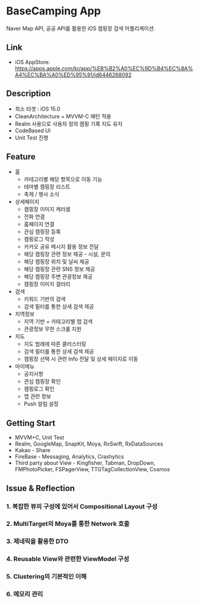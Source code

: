 # BaseCamping App
Naver Map API, 공공 API를 활용한 iOS 캠핑장 검색 어플리케이션.

## Link
+ iOS AppStore: https://apps.apple.com/kr/app/%EB%B2%A0%EC%9D%B4%EC%8A%A4%EC%BA%A0%ED%95%91/id6446268092

## Description
+ 최소 타겟 : iOS 15.0
+ CleanArchitecture + MVVM-C 패턴 적용
+ Realm 사용으로 사용자 정의 캠핑 기록 지도 유지
+ CodeBased UI
+ Unit Test 진행

## Feature
+ 홈 
  + 카테고리별 해당 항목으로 이동 기능
  + 테마별 캠핑장 리스트
  + 축제 / 행사 소식
+ 상세페이지
  + 캠핑장 이미지 캐러셀
  + 전화 연결
  + 홈페이지 연결
  + 관심 캠핑장 등록
  + 캠핑로그 작성
  + 카카오 공유 메시지 활용 정보 전달
  + 해당 캠핑장 관련 정보 제공 - 시설, 문의
  + 해당 캠핑장 위치 및 날씨 제공
  + 해당 캠핑장 관련 SNS 정보 제공
  + 해당 캠핑장 주변 관광정보 제공
  + 캠핑장 이미지 갤러리
+ 검색  
  + 키워드 기반의 검색
  + 검색 필터를 통한 상세 검색 제공
+ 지역정보 
  + 지역 기반 + 카테고리별 탭 검색
  + 관광정보 무한 스크롤 지원
+ 지도
  + 지도 범례에 따른 클러스터링
  + 검색 필터를 통한 상세 검색 제공
  + 캠핑장 선택 시 관련 Info 전달 및 상세 페이지로 이동
+ 마이메뉴
  + 공지사항
  + 관심 캠핑장 확인
  + 캠핑로그 확인
  + 앱 관련 정보
  + Push 알림 설정
  
## Getting Start
+ MVVM+C, Unit Test
+ Realm, GoogleMap, SnapKit, Moya, RxSwift, RxDataSources
+ Kakao - Share
+ FireBase - Messaging, Analytics, Crashytics
+ Third party about View - Kingfisher, Tabman, DropDown, FMPhotoPicker, FSPagerView, TTGTagCollectionView, Cosmos

## Issue & Reflection
### 1. 복잡한 뷰의 구성에 있어서 Compositional Layout 구성
### 2. MultiTarget의 Moya를 통한 Network 호출
### 3. 제네릭을 활용한 DTO
### 4. Reusable View와 관련한 ViewModel 구성
### 5. Clustering의 기본적인 이해
### 6. 메모리 관리
